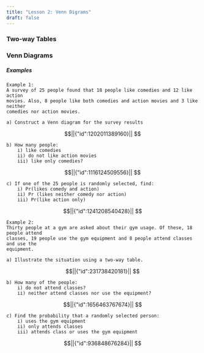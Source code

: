 ```yaml
---
title: "Lesson 2: Venn Digrams"
draft: false
---
```


### Two-way Tables




### Venn Diagrams





##### Examples 

	Example 1:  
	A survey of 25 people found that 18 people like comedies and 12 like action
	movies. Also, 8 people like both comedies and action movies and 3 like neither
	comedies nor action movies.  
	
	a) Construct a Venn diagram for the survey results  

```math
||{"id":1202011389160}||


```


	b) How many people:  
		i) like comedies  
		ii) do not like action movies  
		iii) like only comedies?  

```math
||{"id":1116124509556}||


```

		
	c) If one of the 25 people is randomly selected, find:  
		i) Pr(likes comedy and action)  
		ii) Pr (likes neither comedy nor action)  
		iii) Pr(like action only)  


```math
||{"id":1241208540428}||


```




	Example 2:  
	Thirty people at a gym are asked about their gym usage. Of these, 18 people attend
	classes, 19 people use the gym equipment and 8 people attend classes and use the
	equipment.
	
	a) Illustrate the situation using a two-way table.

```math
||{"id":231738420181}||


```

	b) How many of the people:
		i) do not attend classes?
		ii) neither attend classes nor use the equipment?

```math
||{"id":1656463767674}||


```

	c) Find the probability that a randomly selected person:
		i) uses the gym equipment
		ii) only attends classes
		iii) attends class or uses the gym equipment


```math
||{"id":936848676284}||


```
